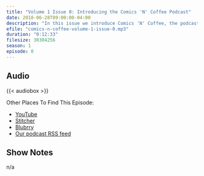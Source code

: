 ```yaml
---
title: "Volume 1 Issue 0: Introducing the Comics 'N' Coffee Podcast"
date: 2018-06-28T09:00:00-04:00
description: "In this issue we introduce Comics 'N' Coffee, the podcast, and the hosts."
efile: "comics-n-coffee-volume-1-issue-0.mp3"
duration: "0:12:33"
filesize: 30304256
season: 1
episode: 0
---
```


## Audio

{{< audiobox >}}

Other Places To Find This Episode:

- [YouTube](https://youtu.be/PfOJ-ZRqQnI)
- [Stitcher](https://www.stitcher.com/s?fid=%22203396%22&refid=stpr)
- [Blubrry](https://www.blubrry.com/comicsncoffee/)
- [Our podcast RSS feed](https://www.ComicsNCoffee.com/podcast/index.xml)

## Show Notes

n/a
